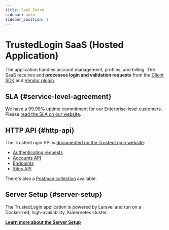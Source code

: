 ```yaml
---
title: SaaS Intro
sidebar: auto
sidebar_position: 1
---
```


# TrustedLogin SaaS (Hosted Application)

The application handles account management, profiles, and billing. The SaaS receives and **processes login and validation requests** from the [Client SDK](../Client/intro) and [Vendor plugin](../Vendor/intro).

## SLA {#service-level-agreement}

We have a 99.99% uptime commitment for our Enterprise-level customers. Please [read the SLA on our website](https://www.trustedlogin.com/service-level-agreement/).

## HTTP API {#http-api}

The TrustedLogin API is [documented on the TrustedLogin website](https://app.trustedlogin.com/docs/api/):

- [Authenticating requests](https://app.trustedlogin.com/docs/api/#authenticating-requests)
- [Accounts API](https://app.trustedlogin.com/docs/api/#accounts-api)
- [Endpoints](https://app.trustedlogin.com/docs/api/#endpoints)
- [Sites API](https://app.trustedlogin.com/docs/api/#sites-api)

There's also a [Postman collection](https://app.trustedlogin.com/docs/collection.json) available.

## Server Setup {#server-setup}

The TrustedLogin application is powered by Laravel and run on a Dockerized, high-availability, Kubernetes cluster.

**[Learn more about the Server Setup](./server-setup)**